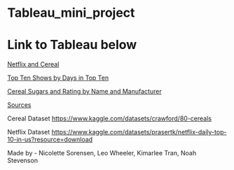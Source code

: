 # Tableau_mini_project

# Link to Tableau below

[Netflix and Cereal](https://public.tableau.com/app/profile/leo.wheeler/viz/netflix-and-cereal/Story1?publish=yes)

[Top Ten Shows by Days in Top Ten](https://public.tableau.com/app/profile/leo.wheeler/viz/topten-netflix-mostdays/MostDaysinTopTen?publish=yes)

[Cereal Sugars and Rating by Name and Manufacturer](https://public.tableau.com/app/profile/nicolette.sorensen/viz/CerealSugarsandRating/Sheet1?publish=yes)

<ins>Sources</ins>

Cereal Dataset
https://www.kaggle.com/datasets/crawford/80-cereals

Netflix Dataset
https://www.kaggle.com/datasets/prasertk/netflix-daily-top-10-in-us?resource=download

Made by - Nicolette Sorensen, Leo Wheeler, Kimarlee Tran, Noah Stevenson
